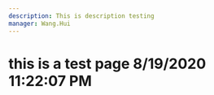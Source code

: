 ```yaml
---
description: This is description testing
manager: Wang.Hui
---
```

# this is a test page 8/19/2020 11:22:07 PM